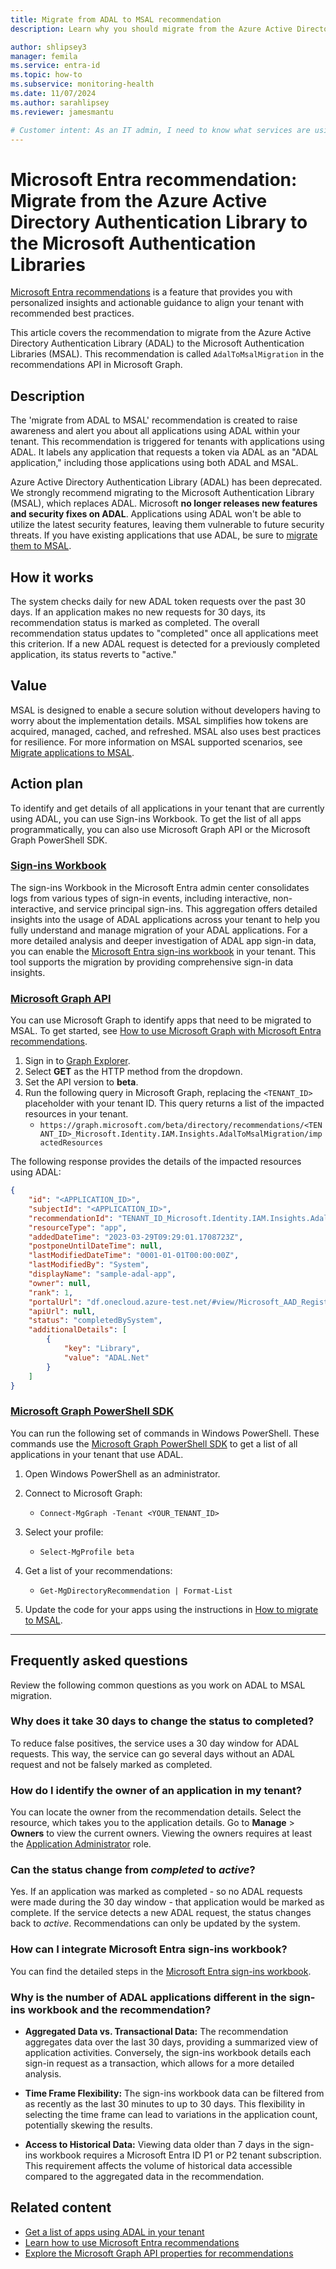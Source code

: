 ```yaml
---
title: Migrate from ADAL to MSAL recommendation
description: Learn why you should migrate from the Azure Active Directory Authentication Library to the Microsoft Authentication Libraries.

author: shlipsey3
manager: femila
ms.service: entra-id
ms.topic: how-to
ms.subservice: monitoring-health
ms.date: 11/07/2024
ms.author: sarahlipsey
ms.reviewer: jamesmantu

# Customer intent: As an IT admin, I need to know what services are using ADAL so I can migrate them to MSAL.
---
```


# Microsoft Entra recommendation: Migrate from the Azure Active Directory Authentication Library to the Microsoft Authentication Libraries

[Microsoft Entra recommendations](overview-recommendations.md) is a feature that provides you with personalized insights and actionable guidance to align your tenant with recommended best practices.

This article covers the recommendation to migrate from the Azure Active Directory Authentication Library (ADAL) to the Microsoft Authentication Libraries (MSAL). This recommendation is called `AdalToMsalMigration` in the recommendations API in Microsoft Graph. 

## Description

The 'migrate from ADAL to MSAL' recommendation is created to raise awareness and alert you about all applications using ADAL within your tenant. This recommendation is triggered for tenants with applications using ADAL. It labels any application that requests a token via ADAL as an "ADAL application," including those applications using both ADAL and MSAL.

Azure Active Directory Authentication Library (ADAL) has been deprecated. We strongly recommend migrating to the Microsoft Authentication Library (MSAL), which replaces ADAL. Microsoft **no longer releases new features and security fixes on ADAL**. Applications using ADAL won't be able to utilize the latest security features, leaving them vulnerable to future security threats. If you have existing applications that use ADAL, be sure to [migrate them to MSAL](~/identity-platform/msal-migration.md). 

## How it works

The system checks daily for new ADAL token requests over the past 30 days. If an application makes no new requests for 30 days, its recommendation status is marked as completed. The overall recommendation status updates to "completed" once all applications meet this criterion. If a new ADAL request is detected for a previously completed application, its status reverts to "active."

## Value 

MSAL is designed to enable a secure solution without developers having to worry about the implementation details. MSAL simplifies how tokens are acquired, managed, cached, and refreshed. MSAL also uses best practices for resilience. For more information on MSAL supported scenarios, see [Migrate applications to MSAL](~/identity-platform/msal-migration.md#why-switch-to-msal).

## Action plan

To identify and get details of all applications in your tenant that are currently using ADAL, you can use Sign-ins Workbook. To get the list of all apps programmatically, you can also use Microsoft Graph API or the Microsoft Graph PowerShell SDK.

### [Sign-ins Workbook](#tab/sign-ins-Workbook)
The sign-ins Workbook in the Microsoft Entra admin center consolidates logs from various types of sign-in events, including interactive, non-interactive, and service principal sign-ins. This aggregation offers detailed insights into the usage of ADAL applications across your tenant to help you fully understand and manage migration of your ADAL applications. For a more detailed analysis and deeper investigation of ADAL app sign-in data, you can enable the [Microsoft Entra sign-ins workbook](~/identity-platform/howto-get-list-of-all-auth-library-apps.md) in your tenant. This tool supports the migration by providing comprehensive sign-in data insights.

### [Microsoft Graph API](#tab/Microsoft-Graph-API)

You can use Microsoft Graph to identify apps that need to be migrated to MSAL. To get started, see [How to use Microsoft Graph with Microsoft Entra recommendations](howto-use-recommendations.md#how-to-use-microsoft-graph-with-azure-active-directory-recommendations).

1. Sign in to [Graph Explorer](https://aka.ms/ge).
1. Select **GET** as the HTTP method from the dropdown.
1. Set the API version to **beta**.
1. Run the following query in Microsoft Graph, replacing the `<TENANT_ID>` placeholder with your tenant ID. This query returns a list of the impacted resources in your tenant.
    -  `https://graph.microsoft.com/beta/directory/recommendations/<TENANT_ID>_Microsoft.Identity.IAM.Insights.AdalToMsalMigration/impactedResources`

The following response provides the details of the impacted resources using ADAL:

```json
{
    "id": "<APPLICATION_ID>",
    "subjectId": "<APPLICATION_ID>",
    "recommendationId": "TENANT_ID_Microsoft.Identity.IAM.Insights.AdalToMsalMigration",
    "resourceType": "app",
    "addedDateTime": "2023-03-29T09:29:01.1708723Z",
    "postponeUntilDateTime": null,
    "lastModifiedDateTime": "0001-01-01T00:00:00Z",
    "lastModifiedBy": "System",
    "displayName": "sample-adal-app",
    "owner": null,
    "rank": 1,
    "portalUrl": "df.onecloud.azure-test.net/#view/Microsoft_AAD_RegisteredApps/ApplicationMenuBlade/~/Branding/appId/{0}",
    "apiUrl": null,
    "status": "completedBySystem",
    "additionalDetails": [
        {
            "key": "Library",
            "value": "ADAL.Net"
        }
    ]
}
```

### [Microsoft Graph PowerShell SDK](#tab/Microsoft-Graph-PowerShell-SDK)

You can run the following set of commands in Windows PowerShell. These commands use the [Microsoft Graph PowerShell SDK](/powershell/microsoftgraph/installation) to get a list of all applications in your tenant that use ADAL.

1. Open Windows PowerShell as an administrator.

1. Connect to Microsoft Graph:
    - `Connect-MgGraph -Tenant <YOUR_TENANT_ID>`

1. Select your profile:
    - `Select-MgProfile beta`

1. Get a list of your recommendations:
    - `Get-MgDirectoryRecommendation | Format-List`

1. Update the code for your apps using the instructions in [How to migrate to MSAL](~/identity-platform/msal-migration.md#how-to-migrate-to-msal).

---

## Frequently asked questions

Review the following common questions as you work on ADAL to MSAL migration.

### Why does it take 30 days to change the status to completed?

To reduce false positives, the service uses a 30 day window for ADAL requests. This way, the service can go several days without an ADAL request and not be falsely marked as completed. 

### How do I identify the owner of an application in my tenant?

You can locate the owner from the recommendation details. Select the resource, which takes you to the application details. Go to **Manage** > **Owners** to view the current owners. Viewing the owners requires at least the [Application Administrator](../../identity/role-based-access-control/permissions-reference.md#application-administrator) role.

### Can the status change from *completed* to *active*?

Yes. If an application was marked as completed - so no ADAL requests were made during the 30 day window - that application would be marked as complete. If the service detects a new ADAL request, the status changes back to *active*. Recommendations can only be updated by the system.

### How can I integrate  Microsoft Entra sign-ins workbook?
You can find the detailed steps in the [Microsoft Entra sign-ins workbook](~/identity-platform/howto-get-list-of-all-auth-library-apps.md). 

### Why is the number of ADAL applications different in the sign-ins workbook and the recommendation?

- **Aggregated Data  vs. Transactional Data:** The recommendation aggregates data over the last 30 days, providing a summarized view of application activities. Conversely, the sign-ins workbook details each sign-in request as a transaction, which allows for a more detailed analysis.

- **Time Frame Flexibility:** The sign-ins workbook data can be filtered from as recently as the last 30 minutes to up to 30 days. This flexibility in selecting the time frame can lead to variations in the application count, potentially skewing the results.

- **Access to Historical Data:** Viewing data older than 7 days in the sign-ins workbook requires a Microsoft Entra ID P1 or P2 tenant subscription. This requirement affects the volume of historical data accessible compared to the aggregated data in the recommendation.

## Related content

- [Get a list of apps using ADAL in your tenant](~/identity-platform/howto-get-list-of-all-auth-library-apps.md)
- [Learn how to use Microsoft Entra recommendations](howto-use-recommendations.md)
- [Explore the Microsoft Graph API properties for recommendations](/graph/api/resources/recommendation)
